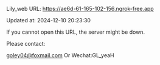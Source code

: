 Lily_web URL: https://ae6d-61-165-102-156.ngrok-free.app

Updated at: 2024-12-10 20:23:30

If you cannot open this URL, the server might be down.

Please contact: 

goley04@foxmail.com Or Wechat:GL_yeaH
